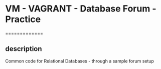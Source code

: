 # VM - VAGRANT - Database Forum - Practice
=============
## description 
Common code for Relational Databases - through a sample forum setup
